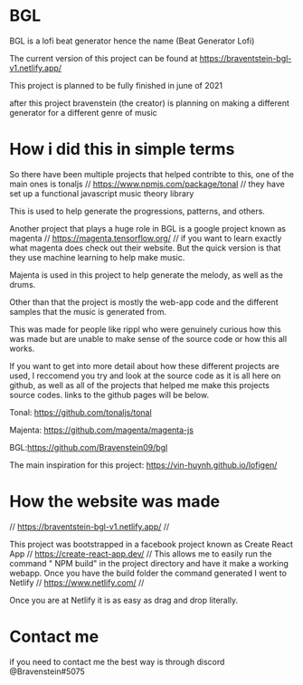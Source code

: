 # BGL

BGL is a lofi beat generator hence the name (Beat Generator Lofi)

The current version of this project can be found at https://braventstein-bgl-v1.netlify.app/

This project is planned to be fully finished in june of 2021

after this project bravenstein (the creator) is planning on making a different generator for a different genre of music

# How i did this in simple terms

So there have been multiple projects that helped contribte to this, one of the main ones is tonaljs // https://www.npmjs.com/package/tonal // they have set up a functional javascript music theory library

This is used to help generate the progressions, patterns, and others.

Another project that plays a huge role in BGL is a google project known as magenta // https://magenta.tensorflow.org/ // if you want to learn exactly what magenta does check out their website. But the quick version is that they use machine learning to help make music.

Majenta is used in this project to help generate the melody, as well as the drums.

Other than that the project is mostly the web-app code and the different samples that the music is generated from.


This was made for people like rippl who were genuinely curious how this was made but are unable to make sense of the source code or how this all works.

If you want to get into more detail about how these different projects are used, I reccomend you try and look at the source code as it is all here on github, as well as all of the projects that helped me make this projects source codes. links to the github pages will be below.

Tonal: https://github.com/tonaljs/tonal

Majenta: https://github.com/magenta/magenta-js

BGL:https://github.com/Bravenstein09/bgl

The main inspiration for this project: https://vin-huynh.github.io/lofigen/

# How the website was made

// https://braventstein-bgl-v1.netlify.app/ // 

This project was bootstrapped in a facebook project known as Create React App // https://create-react-app.dev/ // This allows me to easily run the command " NPM build" in the project directory and have it make a working webapp.
Once you have the build folder the command generated I went to Netlify // https://www.netlify.com/ //

Once you are at Netlify it is as easy as drag and drop literally.


# Contact me

if you need to contact me the best way is through discord @Bravenstein#5075
